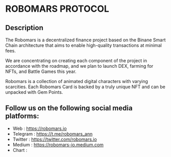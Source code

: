 # ROBOMARS PROTOCOL

## Description

The Robomars is a decentralized finance project based on the Binane Smart Chain architecture that aims to enable high-quality transactions at minimal fees.

We are concentrating on creating each component of the project in accordance with the roadmap, and we plan to launch DEX, farming for NFTs, and Battle Games this year.

Robomars is a collection of animated digital characters with varying scarcities. Each Robomars Card is backed by a truly unique NFT and can be unpacked with Gem Points.


## Follow us on the following social media platforms: 

- Web : https://robomars.io
- Telegram : https://t.me/robomars_ann
- Twitter :  https://twitter.com/robomars.io
- Medium : https://robomars-io.medium.com
- Chart : 
